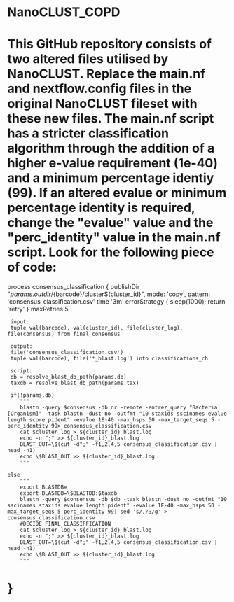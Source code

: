 # NanoCLUST_COPD

This GitHub repository consists of two altered files utilised by NanoCLUST. Replace the main.nf and nextflow.config files in the original NanoCLUST fileset with these new files. The main.nf script has a stricter classification algorithm through the addition of a higher e-value requirement (1e-40) and a minimum percentage identiy (99). If an altered evalue or minimum percentage identity is required, change the "evalue" value and the "perc_identity" value in the main.nf script. 
Look for the following piece of code:
==========================================================================================================================================================
 process consensus_classification {
     publishDir "${params.outdir}/${barcode}/cluster${cluster_id}", mode: 'copy', pattern: 'consensus_classification.csv'
     time '3m'
     errorStrategy { sleep(1000); return 'retry' }
     maxRetries 5

     input:
     tuple val(barcode), val(cluster_id), file(cluster_log), file(consensus) from final_consensus

     output:
     file('consensus_classification.csv')
     tuple val(barcode), file('*_blast.log') into classifications_ch

     script:
     db = resolve_blast_db_path(params.db)
     taxdb = resolve_blast_db_path(params.tax)

     if(!params.db)
        """
        blastn -query $consensus -db nr -remote -entrez_query "Bacteria [Organism]" -task blastn -dust no -outfmt "10 staxids sscinames evalue length score pident" -evalue 1E-40 -max_hsps 50 -max_target_seqs 5 -perc_identity 99> consensus_classification.csv
        cat $cluster_log > ${cluster_id}_blast.log
        echo -n ";" >> ${cluster_id}_blast.log
        BLAST_OUT=\$(cut -d";" -f1,2,4,5 consensus_classification.csv | head -n1)
        echo \$BLAST_OUT >> ${cluster_id}_blast.log
        """

    else
        """
        export BLASTDB=
        export BLASTDB=\$BLASTDB:$taxdb
        blastn -query $consensus -db $db -task blastn -dust no -outfmt "10 sscinames staxids evalue length pident" -evalue 1E-40 -max_hsps 50 -max_target_seqs 5 perc_identity 99| sed 's/,/;/g' > consensus_classification.csv
        #DECIDE FINAL CLASSIFFICATION
        cat $cluster_log > ${cluster_id}_blast.log
        echo -n ";" >> ${cluster_id}_blast.log
        BLAST_OUT=\$(cut -d";" -f1,2,4,5 consensus_classification.csv | head -n1)
        echo \$BLAST_OUT >> ${cluster_id}_blast.log
        """
 }
 ==========================================================================================================================================================
